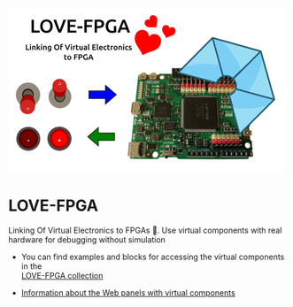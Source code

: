 ![](wiki/project-logo.png)

# LOVE-FPGA
Linking Of Virtual Electronics to FPGAs 🙂. Use virtual components with real hardware for debugging without simulation

* You can find examples and blocks for accessing the virtual components in the  
[LOVE-FPGA collection](https://github.com/FPGAwars/LOVE-FPGA-Collection)

* [Information about the Web panels with virtual components](https://github.com/FPGAwars/LOVE-FPGA/wiki)
